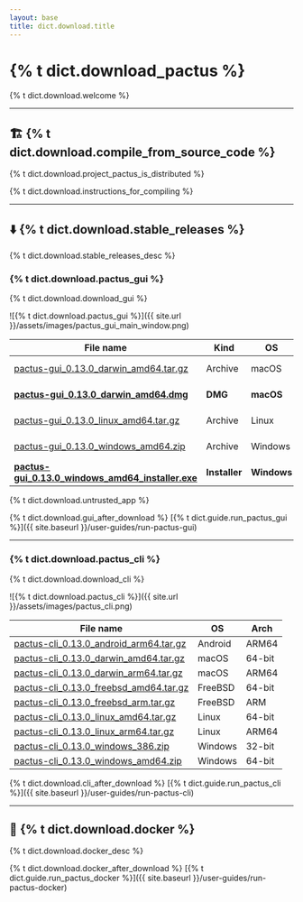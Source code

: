 ```yaml
---
layout: base
title: dict.download.title
---
```


# {% t dict.download_pactus %}

{% t dict.download.welcome %}

---

## 🏗️ {% t dict.download.compile_from_source_code %}

{% t dict.download.project_pactus_is_distributed %}

{% t dict.download.instructions_for_compiling %}

---

## ⬇️ {% t dict.download.stable_releases %}

{% t dict.download.stable_releases_desc %}

### {% t dict.download.pactus_gui %}

{% t dict.download.download_gui %}

![{% t dict.download.pactus_gui %}]({{ site.url }}/assets/images/pactus_gui_main_window.png)

| **File name**                                                                                                                                                         | **Kind**      | **OS**      | **Arch** |
| --------------------------------------------------------------------------------------------------------------------------------------------------------------------- | ------------- | ----------- | -------- |
| [pactus-gui_0.13.0_darwin_amd64.tar.gz](https://github.com/pactus-project/pactus/releases/download/v0.13.0/pactus-gui_0.13.0_darwin_amd64.tar.gz)                     | Archive       | macOS       | 64-bit   |
| [**pactus-gui_0.13.0_darwin_amd64.dmg**](https://github.com/pactus-project/pactus/releases/download/v0.13.0/pactus-gui_0.13.0_darwin_amd64.dmg)                       | **DMG**       | **macOS**   | 64-bit   |
| [pactus-gui_0.13.0_linux_amd64.tar.gz](https://github.com/pactus-project/pactus/releases/download/v0.13.0/pactus-gui_0.13.0_linux_amd64.tar.gz)                       | Archive       | Linux       | 64-bit   |
| [pactus-gui_0.13.0_windows_amd64.zip](https://github.com/pactus-project/pactus/releases/download/v0.13.0/pactus-gui_0.13.0_windows_amd64.zip)                         | Archive       | Windows     | 64-bit   |
| [**pactus-gui_0.13.0_windows_amd64_installer.exe**](https://github.com/pactus-project/pactus/releases/download/v0.13.0/pactus-gui_0.13.0_windows_amd64_installer.exe) | **Installer** | **Windows** | 64-bit   |

<div class="alert alert-warning">
  {% t dict.download.untrusted_app %}
</div>

{% t dict.download.gui_after_download %} [{% t dict.guide.run_pactus_gui %}]({{ site.baseurl }}/user-guides/run-pactus-gui)

---

### {% t dict.download.pactus_cli %}

{% t dict.download.download_cli %}

![{% t dict.download.pactus_cli %}]({{ site.url }}/assets/images/pactus_cli.png)

| **File name**                                                                                                                                       | **OS**  | **Arch** |
| --------------------------------------------------------------------------------------------------------------------------------------------------- | ------- | -------- |
| [pactus-cli_0.13.0_android_arm64.tar.gz](https://github.com/pactus-project/pactus/releases/download/v0.13.0/pactus-cli_0.13.0_android_arm64.tar.gz) | Android | ARM64    |
| [pactus-cli_0.13.0_darwin_amd64.tar.gz](https://github.com/pactus-project/pactus/releases/download/v0.13.0/pactus-cli_0.13.0_darwin_amd64.tar.gz)   | macOS   | 64-bit   |
| [pactus-cli_0.13.0_darwin_arm64.tar.gz](https://github.com/pactus-project/pactus/releases/download/v0.13.0/pactus-cli_0.13.0_darwin_arm64.tar.gz)   | macOS   | ARM64    |
| [pactus-cli_0.13.0_freebsd_amd64.tar.gz](https://github.com/pactus-project/pactus/releases/download/v0.13.0/pactus-cli_0.13.0_freebsd_amd64.tar.gz) | FreeBSD | 64-bit   |
| [pactus-cli_0.13.0_freebsd_arm.tar.gz](https://github.com/pactus-project/pactus/releases/download/v0.13.0/pactus-cli_0.13.0_freebsd_arm.tar.gz)     | FreeBSD | ARM      |
| [pactus-cli_0.13.0_linux_amd64.tar.gz](https://github.com/pactus-project/pactus/releases/download/v0.13.0/pactus-cli_0.13.0_linux_amd64.tar.gz)     | Linux   | 64-bit   |
| [pactus-cli_0.13.0_linux_arm64.tar.gz](https://github.com/pactus-project/pactus/releases/download/v0.13.0/pactus-cli_0.13.0_linux_arm64.tar.gz)     | Linux   | ARM64    |
| [pactus-cli_0.13.0_windows_386.zip](https://github.com/pactus-project/pactus/releases/download/v0.13.0/pactus-cli_0.13.0_windows_386.zip)           | Windows | 32-bit   |
| [pactus-cli_0.13.0_windows_amd64.zip](https://github.com/pactus-project/pactus/releases/download/v0.13.0/pactus-cli_0.13.0_windows_amd64.zip)       | Windows | 64-bit   |

{% t dict.download.cli_after_download %} [{% t dict.guide.run_pactus_cli %}]({{ site.baseurl }}/user-guides/run-pactus-cli)

---

## 🐳 {% t dict.download.docker %}

{% t dict.download.docker_desc %}

{% t dict.download.docker_after_download %} [{% t dict.guide.run_pactus_docker %}]({{ site.baseurl }}/user-guides/run-pactus-docker)
